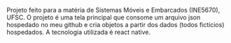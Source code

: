 Projeto feito para a matéria de Sistemas Móveis e Embarcados (INE5670), UFSC.
O projeto é uma tela principal que consome um arquivo json hospedado no meu github e cria objetos a partir dos dados (todos fictícios) hospedados.
A tecnologia utilizada é react native.
